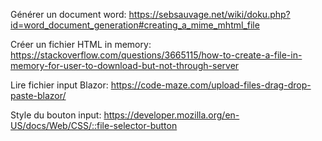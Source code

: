Générer un document word: https://sebsauvage.net/wiki/doku.php?id=word_document_generation#creating_a_mime_mhtml_file

Créer un fichier HTML in memory: https://stackoverflow.com/questions/3665115/how-to-create-a-file-in-memory-for-user-to-download-but-not-through-server

Lire fichier input Blazor: https://code-maze.com/upload-files-drag-drop-paste-blazor/

Style du bouton input: https://developer.mozilla.org/en-US/docs/Web/CSS/::file-selector-button